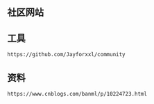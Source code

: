 ##  社区网站
##  工具
    https://github.com/Jayforxxl/community
##  资料
    https://www.cnblogs.com/banml/p/10224723.html